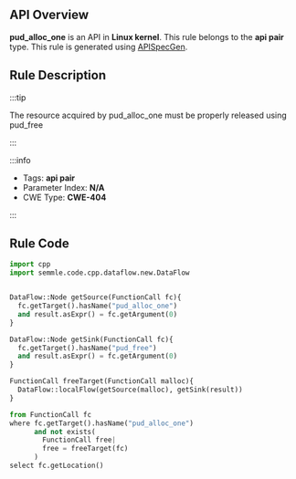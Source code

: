 ---
---


## API Overview
**pud_alloc_one** is an API in **Linux kernel**. This rule belongs to the **api pair** type. This rule is generated using [APISpecGen](../../tools/APISpecGen).
## Rule Description

:::tip

The resource acquired by pud_alloc_one must be properly released using pud_free

:::

:::info

- Tags: **api pair**
- Parameter Index: **N/A**
- CWE Type: **CWE-404**

:::

## Rule Code
```python
import cpp
import semmle.code.cpp.dataflow.new.DataFlow


DataFlow::Node getSource(FunctionCall fc){
  fc.getTarget().hasName("pud_alloc_one")
  and result.asExpr() = fc.getArgument(0)
}

DataFlow::Node getSink(FunctionCall fc){
  fc.getTarget().hasName("pud_free")
  and result.asExpr() = fc.getArgument(0)
}

FunctionCall freeTarget(FunctionCall malloc){
  DataFlow::localFlow(getSource(malloc), getSink(result))
}

from FunctionCall fc
where fc.getTarget().hasName("pud_alloc_one")
      and not exists(
        FunctionCall free| 
        free = freeTarget(fc)
      )
select fc.getLocation()

    
```